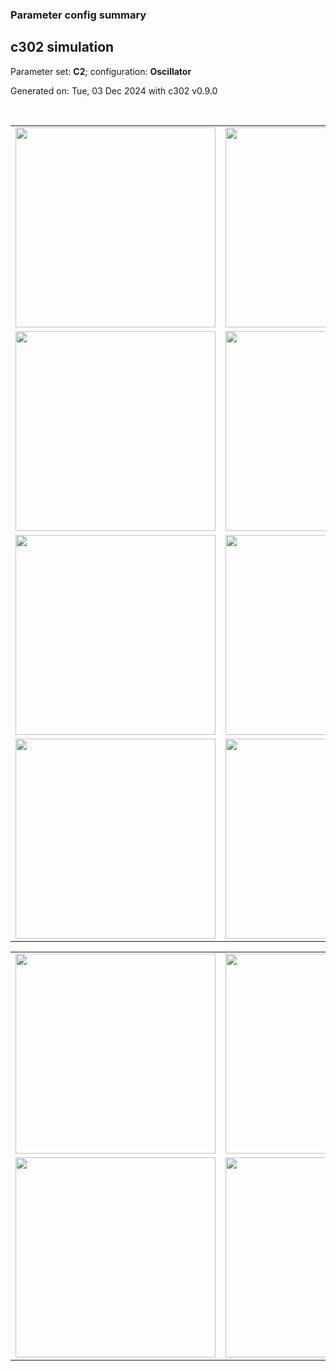 ### Parameter config summary 
<h2>c302 simulation</h2>
<p>Parameter set: <b>C2</b>; configuration: <b>Oscillator</b></p>
<p>Generated on: Tue, 03 Dec 2024 with c302 v0.9.0</p><br/>
<table>

<tr>
  <td><a href="images/neurons_C2_Oscillator.png"><img alt=" " src="images/neurons_C2_Oscillator.png" height="320"/></a></td>
  <td><a href="images/traces_neuron_Oscillator_C2.png"><img alt=" " src="images/traces_neuron_Oscillator_C2.png" height="320"/></a></td>
</tr>

<tr>
  <td><a href="images/neuron_activity_C2_Oscillator.png"><img alt=" " src="images/neuron_activity_C2_Oscillator.png" height="320"/></a></td>
  <td><a href="images/traces_neuron_activity_Oscillator_C2.png"><img alt=" " src="images/traces_neuron_activity_Oscillator_C2.png" height="320"/></a></td>
</tr>

<tr>
  <td><a href="images/muscles_C2_Oscillator.png"><img alt=" " src="images/muscles_C2_Oscillator.png" height="320"/></a></td>
  <td><a href="images/traces_muscles_Oscillator_C2.png"><img alt=" " src="images/traces_muscles_Oscillator_C2.png" height="320"/></a></td>
</tr>

<tr>
  <td><a href="images/muscle_activity_C2_Oscillator.png"><img alt=" " src="images/muscle_activity_C2_Oscillator.png" height="320"/></a></td>
  <td><a href="images/traces_muscles_activity_Oscillator_C2.png"><img alt=" " src="images/traces_muscles_activity_Oscillator_C2.png" height="320"/></a></td>
</tr>
</table>
<table>

<tr><td><a href="images/c302_C2_Oscillator_exc_to_neurons.png"><img alt=" " src="images/c302_C2_Oscillator_exc_to_neurons.png" height="320"/></a></td>

  <td><a href="images/c302_C2_Oscillator_inh_to_neurons.png"><img alt=" " src="images/c302_C2_Oscillator_inh_to_neurons.png" height="320"/></a></td>

  <td><a href="images/c302_C2_Oscillator_elec_neurons_neurons.png"><img alt=" " src="images/c302_C2_Oscillator_elec_neurons_neurons.png" height="320"/></a></td></tr>

<tr><td><a href="images/c302_C2_Oscillator_exc_to_muscles.png"><img alt=" " src="images/c302_C2_Oscillator_exc_to_muscles.png" height="320"/></a></td>

  <td><a href="images/c302_C2_Oscillator_inh_to_muscles.png"><img alt=" " src="images/c302_C2_Oscillator_inh_to_muscles.png" height="320"/></a></td></tr>
</table>

